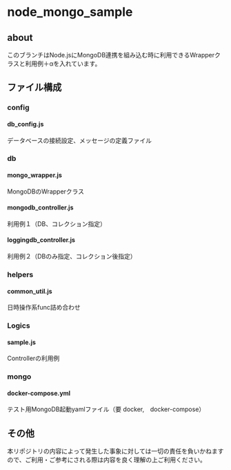 # node_mongo_sample
## about
  このブランチはNode.jsにMongoDB連携を組み込む時に利用できるWrapperクラスと利用例＋αを入れています。  

## ファイル構成
### config
#### db_config.js
  データベースの接続設定、メッセージの定義ファイル
### db
#### mongo_wrapper.js
  MongoDBのWrapperクラス
#### mongodb_controller.js
  利用例１（DB、コレクション指定）
#### loggingdb_controller.js
  利用例２（DBのみ指定、コレクション後指定）
### helpers
#### common_util.js
  日時操作系func詰め合わせ
### Logics
#### sample.js
  Controllerの利用例
### mongo
#### docker-compose.yml
  テスト用MongoDB起動yamlファイル（要 docker,　docker-compose）

## その他
  本リポジトリの内容によって発生した事象に対しては一切の責任を負いかねますので、ご利用・ご参考にされる際は内容を良く理解の上ご利用ください。  
